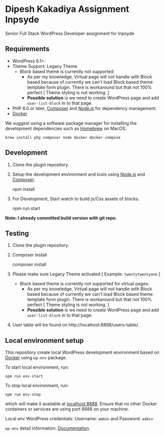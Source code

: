 # Dipesh Kakadiya Assignment Inpsyde
Senior Full Stack WordPress Developer assignment for Inpsyde

## Requirements
- WordPress 6.1+.
- Theme Support: Legacy Theme 
  - Block based theme is currently not supported: 
      - As per my knowledge, Virtual page will not handle with Block based because of currently we can't load Block based theme template form plugin. There is workaround but that not 100% perfect [ Theme styling is not working. ]
      - **Possible solution** is we need to create WordPress page and add `user-list-block` in to that page.
- PHP 8.0 or later, [Composer](https://getcomposer.org) and [Node.js](https://nodejs.org) for dependency management.
- [Docker](https://docs.docker.com/install/)

We suggest using a software package manager for installing the development dependencies such as [Homebrew](https://brew.sh) on MacOS:

	brew install php composer node docker docker-compose

## Development

1. Clone the plugin repository.


2. Setup the development environment and tools using [Node.js](https://nodejs.org) and [Composer](https://getcomposer.org):

   	npm install

3. For Development, Start watch to build js/Css assets of blocks.

   	npm run start

**Note: I already committed build version with git repo.** 


## Testing

1. Clone the plugin repository.


2. Composer install 

   	composer install

3. Please make sure Legacy Theme activated [ Example: `twentytwentyone` ]
   - Block based theme is currently not supported for virtual pages:
       - As per my knowledge, Virtual page will not handle with Block based because of currently we can't load Block based theme template form plugin. There is workaround but that not 100% perfect [ Theme styling is not working. ] 
       - **Possible solution** is we need to create WordPress page and add `user-list-block` in to that page.


4. User table will be found on http://localhost:8888/users-table/.


## Local environment setup

This repository create local WordPress development environment based on [Docker](https://docs.docker.com/install/) using `wp-env` package.

To start local environment, run:

	npm run env-start

To stop local environment, run:

	npm run env-stop

which will make it available at [localhost:8888](http://localhost:8888/). Ensure that no other Docker containers or services are using port 8888 on your machine.

Local env WordPress credentials: Username: `admin` and Password: `admin`

`wp-env` detail information: [Documentation](https://developer.wordpress.org/block-editor/reference-guides/packages/packages-env/)
